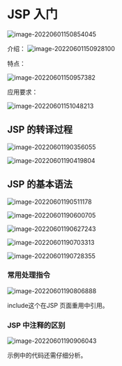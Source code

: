 # JSP 入门

![image-20220601150854045](http://rblgz07nn.hd-bkt.clouddn.com/img/blogimage-20220601150854045.png)

介绍：
![image-20220601150928100](http://rblgz07nn.hd-bkt.clouddn.com/img/blogimage-20220601150928100.png)

特点：

![image-20220601150957382](http://rblgz07nn.hd-bkt.clouddn.com/img/blogimage-20220601150957382.png)

应用要求：

![image-20220601151048213](http://rblgz07nn.hd-bkt.clouddn.com/img/blogimage-20220601151048213.png)

## JSP 的转译过程

![image-20220601190356055](http://rblgz07nn.hd-bkt.clouddn.com/img/blogimage-20220601190356055.png)

![image-20220601190419804](http://rblgz07nn.hd-bkt.clouddn.com/img/blogimage-20220601190419804.png)

## JSP 的基本语法

![image-20220601190511178](http://rblgz07nn.hd-bkt.clouddn.com/img/blogimage-20220601190511178.png)

![image-20220601190600705](http://rblgz07nn.hd-bkt.clouddn.com/img/blogimage-20220601190600705.png)

![image-20220601190627243](http://rblgz07nn.hd-bkt.clouddn.com/img/blogimage-20220601190627243.png)

![image-20220601190703313](http://rblgz07nn.hd-bkt.clouddn.com/img/blogimage-20220601190703313.png)

![image-20220601190728355](http://rblgz07nn.hd-bkt.clouddn.com/img/blogimage-20220601190728355.png)

### 常用处理指令

![image-20220601190806888](http://rblgz07nn.hd-bkt.clouddn.com/img/blogimage-20220601190806888.png)

include这个在JSP 页面重用中引用。

### JSP 中注释的区别

![image-20220601190906043](http://rblgz07nn.hd-bkt.clouddn.com/img/blogimage-20220601190906043.png)

示例中的代码还需仔细分析。